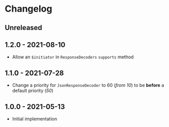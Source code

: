 # Changelog

<!-- There should always be "Unreleased" section at the beginning. -->

## Unreleased

## 1.2.0 - 2021-08-10
- Allow an `$initiator` in `ResponseDecoders` `supports` method

## 1.1.0 - 2021-07-28
- Change a priority for `JsonResponseDecoder` to 60 (_from 10_) to be **before** a default priority (_50_) 

## 1.0.0 - 2021-05-13
- Initial implementation
